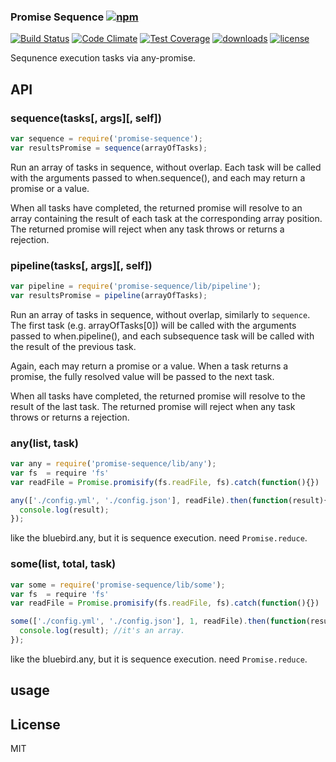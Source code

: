 ### Promise Sequence [![npm](https://img.shields.io/npm/v/promise-sequence.svg)](https://npmjs.org/package/promise-sequence)

[![Build Status](https://img.shields.io/travis/snowyu/promise-sequence.js/master.png)](http://travis-ci.org/snowyu/promise-sequence.js)
[![Code Climate](https://codeclimate.com/github/snowyu/promise-sequence.js/badges/gpa.svg)](https://codeclimate.com/github/snowyu/promise-sequence.js)
[![Test Coverage](https://codeclimate.com/github/snowyu/promise-sequence.js/badges/coverage.svg)](https://codeclimate.com/github/snowyu/promise-sequence.js/coverage)
[![downloads](https://img.shields.io/npm/dm/promise-sequence.svg)](https://npmjs.org/package/promise-sequence)
[![license](https://img.shields.io/npm/l/promise-sequence.svg)](https://npmjs.org/package/promise-sequence)


Sequnence execution tasks via any-promise.


## API

### sequence(tasks[, args][, self])


```js
var sequence = require('promise-sequence');
var resultsPromise = sequence(arrayOfTasks);
```

Run an array of tasks in sequence, without overlap. Each task will be called with the arguments passed to when.sequence(), and each may return a promise or a value.

When all tasks have completed, the returned promise will resolve to an array containing the result of each task at the corresponding array position. The returned promise will reject when any task throws or returns a rejection.

### pipeline(tasks[, args][, self])

```js
var pipeline = require('promise-sequence/lib/pipeline');
var resultsPromise = pipeline(arrayOfTasks);
```
Run an array of tasks in sequence, without overlap, similarly to `sequence`. The first task (e.g. arrayOfTasks[0]) will be called with the arguments passed to when.pipeline(), and each subsequence task will be called with the result of the previous task.

Again, each may return a promise or a value. When a task returns a promise, the fully resolved value will be passed to the next task.

When all tasks have completed, the returned promise will resolve to the result of the last task. The returned promise will reject when any task throws or returns a rejection.


### any(list, task)

```js
var any = require('promise-sequence/lib/any');
var fs  = require 'fs'
var readFile = Promise.promisify(fs.readFile, fs).catch(function(){})

any(['./config.yml', './config.json'], readFile).then(function(result){
  console.log(result);
});
```


like the bluebird.any, but it is sequence execution.
need `Promise.reduce`.

### some(list, total, task)

```js
var some = require('promise-sequence/lib/some');
var fs  = require 'fs'
var readFile = Promise.promisify(fs.readFile, fs).catch(function(){})

some(['./config.yml', './config.json'], 1, readFile).then(function(result){
  console.log(result); //it's an array.
});
```

like the bluebird.any, but it is sequence execution.
need `Promise.reduce`.

## usage

## License

MIT
